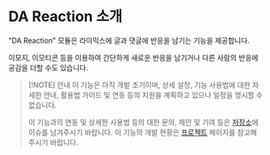 # DA Reaction 소개

"DA Reaction" 모듈은 라이믹스에 글과 댓글에 반응을 남기는 기능을 제공합니다.

이모지, 이모티콘 등을 이용하여 간단하게 새로운 반응을 남기거나 다른 사람의 반응에 공감을 더할 수도 있습니다.


> [!NOTE] 안내
> 이 기능은 아직 개발 초기이며, 상세 설정, 기능 사용법에 대한 자세한 안내, 활용법 가이드 및 연동 등의 지원을 계획하고 있으나 일정을 명시할 수 없습니다.
>
> 이 기능과의 연동 및 상세한 사용법 등의 대한 문의, 제안 및 기여 등은 [저장소](https://github.com/damoang-users/rx-da_reaction)에 이슈를 남겨주시기 바랍니다.
> 이 기능의 개발 현황은 [프로젝트](https://github.com/orgs/damoang-users/projects/2/) 페이지를 참고해주시기 바랍니다.
